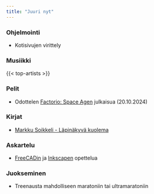 ```yaml
---
title: "Juuri nyt"
---
```


### Ohjelmointi
- Kotisivujen virittely

### Musiikki
{{< top-artists >}}

### Pelit
- Odottelen [Factorio: Space Agen](https://factorio.com/) julkaisua (20.10.2024) 

### Kirjat
- [Markku Soikkeli - Läpinäkyvä kuolema](https://finna.fi/Record/helmet.2150897?sid=4838439496)

### Askartelu
- [FreeCADin](https://www.freecad.org/) ja [Inkscapen](https://inkscape.org/) opettelua

### Juokseminen
- Treenausta mahdolliseen maratoniin tai ultramaratoniin